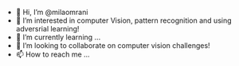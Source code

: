 - 👋 Hi, I’m @milaomrani
- 👀 I’m interested in computer Vision, pattern recognition and using adversrial learning!
- 🌱 I’m currently learning ...
- 💞️ I’m looking to collaborate on computer vision challenges! 
- 📫 How to reach me ...

<!---
milaomrani/milaomrani is a ✨ special ✨ repository because its `README.md` (this file) appears on your GitHub profile.
You can click the Preview link to take a look at your changes.
--->
